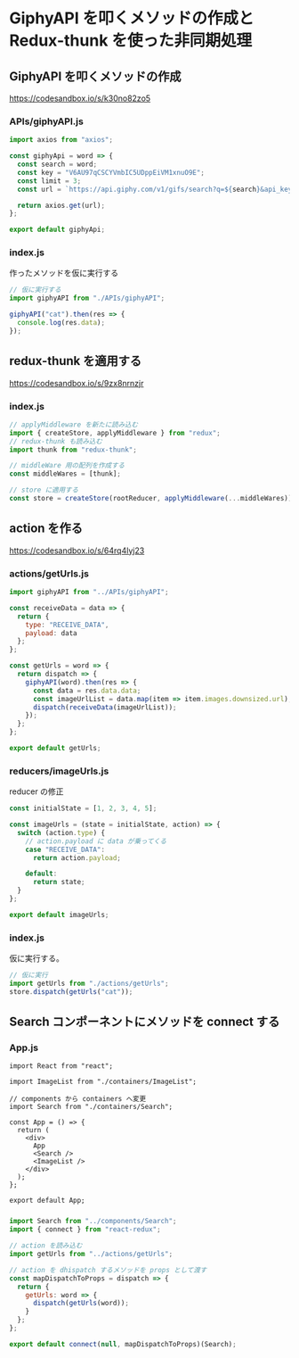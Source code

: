 # GiphyAPI を叩くメソッドの作成と Redux-thunk を使った非同期処理

## GiphyAPI を叩くメソッドの作成

https://codesandbox.io/s/k30no82zo5

### APIs/giphyAPI.js

```js
import axios from "axios";

const giphyApi = word => {
  const search = word;
  const key = "V6AU97qCSCYVmbIC5UDppEiVM1xnuO9E";
  const limit = 3;
  const url = `https://api.giphy.com/v1/gifs/search?q=${search}&api_key=${key}&limit=${limit}`;

  return axios.get(url);
};

export default giphyApi;

```

### index.js

作ったメソッドを仮に実行する

```js
// 仮に実行する
import giphyAPI from "./APIs/giphyAPI";

giphyAPI("cat").then(res => {
  console.log(res.data);
});

```

## redux-thunk を適用する

https://codesandbox.io/s/9zx8nrnzjr

### index.js

```js
// applyMiddleware を新たに読み込む
import { createStore, applyMiddleware } from "redux";
// redux-thunk も読み込む
import thunk from "redux-thunk";

// middleWare 用の配列を作成する
const middleWares = [thunk];

// store に適用する
const store = createStore(rootReducer, applyMiddleware(...middleWares));

```

## action を作る

https://codesandbox.io/s/64rq4lyj23

### actions/getUrls.js

```js
import giphyAPI from "../APIs/giphyAPI";

const receiveData = data => {
  return {
    type: "RECEIVE_DATA",
    payload: data
  };
};

const getUrls = word => {
  return dispatch => {
    giphyAPI(word).then(res => {
      const data = res.data.data;
      const imageUrlList = data.map(item => item.images.downsized.url);
      dispatch(receiveData(imageUrlList));
    });
  };
};

export default getUrls;

```

### reducers/imageUrls.js

reducer の修正

```js
const initialState = [1, 2, 3, 4, 5];

const imageUrls = (state = initialState, action) => {
  switch (action.type) {
    // action.payload に data が乗ってくる
    case "RECEIVE_DATA":
      return action.payload;

    default:
      return state;
  }
};

export default imageUrls;

```

### index.js

仮に実行する。

```js
// 仮に実行
import getUrls from "./actions/getUrls";
store.dispatch(getUrls("cat"));

```

## Search コンポーネントにメソッドを connect する

### App.js

```
import React from "react";

import ImageList from "./containers/ImageList";

// components から containers へ変更
import Search from "./containers/Search";

const App = () => {
  return (
    <div>
      App
      <Search />
      <ImageList />
    </div>
  );
};

export default App;

```

### 

```js
import Search from "../components/Search";
import { connect } from "react-redux";

// action を読み込む
import getUrls from "../actions/getUrls";

// action を dhispatch するメソッドを props として渡す
const mapDispatchToProps = dispatch => {
  return {
    getUrls: word => {
      dispatch(getUrls(word));
    }
  };
};

export default connect(null, mapDispatchToProps)(Search);

```

